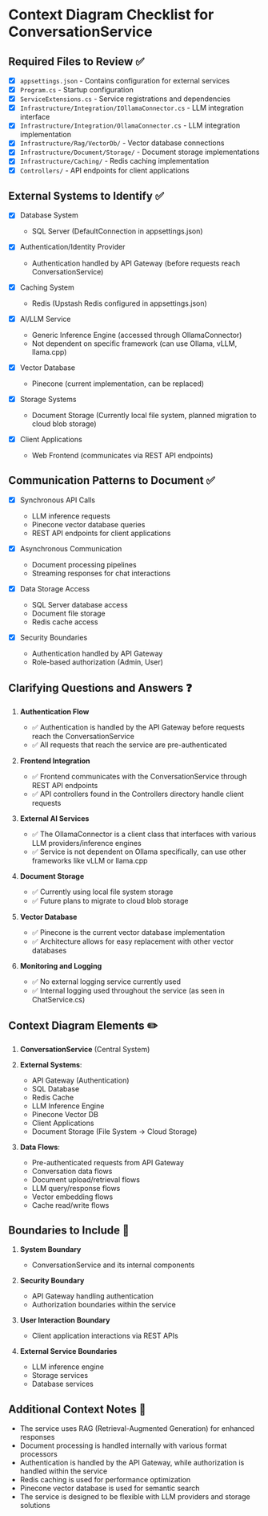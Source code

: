 # Context Diagram Checklist for ConversationService

## Required Files to Review ✅

- [x] `appsettings.json` - Contains configuration for external services
- [x] `Program.cs` - Startup configuration 
- [x] `ServiceExtensions.cs` - Service registrations and dependencies
- [x] `Infrastructure/Integration/IOllamaConnector.cs` - LLM integration interface
- [x] `Infrastructure/Integration/OllamaConnector.cs` - LLM integration implementation
- [x] `Infrastructure/Rag/VectorDb/` - Vector database connections
- [x] `Infrastructure/Document/Storage/` - Document storage implementations
- [x] `Infrastructure/Caching/` - Redis caching implementation
- [x] `Controllers/` - API endpoints for client applications

## External Systems to Identify ✅

- [x] Database System
  - SQL Server (DefaultConnection in appsettings.json)
  
- [x] Authentication/Identity Provider
  - Authentication handled by API Gateway (before requests reach ConversationService)
  
- [x] Caching System
  - Redis (Upstash Redis configured in appsettings.json)
  
- [x] AI/LLM Service
  - Generic Inference Engine (accessed through OllamaConnector)
  - Not dependent on specific framework (can use Ollama, vLLM, llama.cpp)
  
- [x] Vector Database
  - Pinecone (current implementation, can be replaced)
  
- [x] Storage Systems
  - Document Storage (Currently local file system, planned migration to cloud blob storage)
  
- [x] Client Applications
  - Web Frontend (communicates via REST API endpoints)

## Communication Patterns to Document ✅

- [x] Synchronous API Calls
  - LLM inference requests
  - Pinecone vector database queries
  - REST API endpoints for client applications
  
- [x] Asynchronous Communication
  - Document processing pipelines
  - Streaming responses for chat interactions
  
- [x] Data Storage Access
  - SQL Server database access
  - Document file storage
  - Redis cache access
  
- [x] Security Boundaries
  - Authentication handled by API Gateway
  - Role-based authorization (Admin, User)

## Clarifying Questions and Answers ❓

1. **Authentication Flow**
   - ✅ Authentication is handled by the API Gateway before requests reach the ConversationService
   - ✅ All requests that reach the service are pre-authenticated

2. **Frontend Integration**
   - ✅ Frontend communicates with the ConversationService through REST API endpoints
   - ✅ API controllers found in the Controllers directory handle client requests

3. **External AI Services**
   - ✅ The OllamaConnector is a client class that interfaces with various LLM providers/inference engines
   - ✅ Service is not dependent on Ollama specifically, can use other frameworks like vLLM or llama.cpp

4. **Document Storage**
   - ✅ Currently using local file system storage
   - ✅ Future plans to migrate to cloud blob storage

5. **Vector Database**
   - ✅ Pinecone is the current vector database implementation
   - ✅ Architecture allows for easy replacement with other vector databases

6. **Monitoring and Logging**
   - ✅ No external logging service currently used
   - ✅ Internal logging used throughout the service (as seen in ChatService.cs)

## Context Diagram Elements ✏️

1. **ConversationService** (Central System)

2. **External Systems**:
   - API Gateway (Authentication)
   - SQL Database
   - Redis Cache
   - LLM Inference Engine
   - Pinecone Vector DB
   - Client Applications
   - Document Storage (File System → Cloud Storage)

3. **Data Flows**:
   - Pre-authenticated requests from API Gateway
   - Conversation data flows
   - Document upload/retrieval flows
   - LLM query/response flows
   - Vector embedding flows
   - Cache read/write flows

## Boundaries to Include 🔲

1. **System Boundary**
   - ConversationService and its internal components

2. **Security Boundary**
   - API Gateway handling authentication
   - Authorization boundaries within the service

3. **User Interaction Boundary**
   - Client application interactions via REST APIs

4. **External Service Boundaries**
   - LLM inference engine
   - Storage services
   - Database services

## Additional Context Notes 📝

- The service uses RAG (Retrieval-Augmented Generation) for enhanced responses
- Document processing is handled internally with various format processors
- Authentication is handled by the API Gateway, while authorization is handled within the service
- Redis caching is used for performance optimization
- Pinecone vector database is used for semantic search
- The service is designed to be flexible with LLM providers and storage solutions 